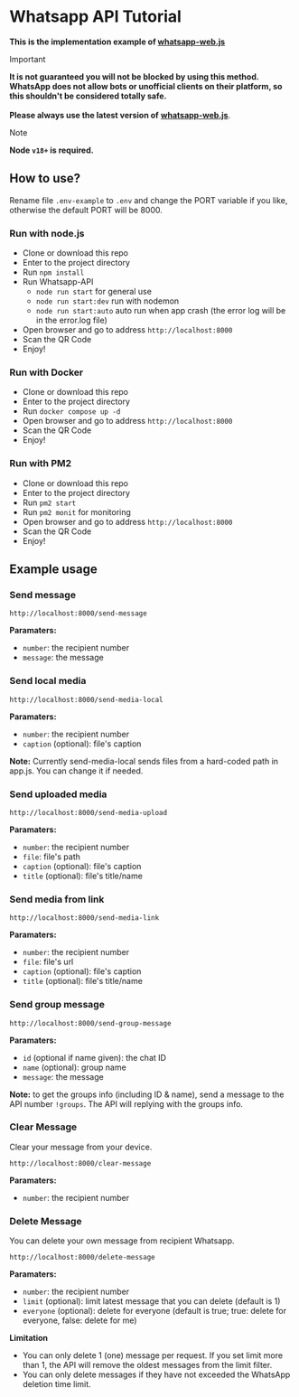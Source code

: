 
# Whatsapp API Tutorial

**This is the implementation example of <a href="https://github.com/pedroslopez/whatsapp-web.js">whatsapp-web.js</a>**

> [!IMPORTANT]
> **It is not guaranteed you will not be blocked by using this method. WhatsApp does not allow bots or unofficial clients on their platform, so this shouldn't be considered totally safe.**
> <br><br>**Please always use the latest version of** <a href="https://github.com/pedroslopez/whatsapp-web.js">**whatsapp-web.js**</a>.

> [!NOTE]
> **Node ``v18+`` is required.**

## How to use?
Rename file `.env-example` to `.env` and change the PORT variable if you like, otherwise the default PORT will be 8000.

### Run with node.js
- Clone or download this repo
- Enter to the project directory
- Run `npm install`
- Run Whatsapp-API
  -  `node run start` for general use
  -  `node run start:dev` run with nodemon
  -  `node run start:auto` auto run when app crash (the error log will be in the error.log file)
- Open browser and go to address `http://localhost:8000`
- Scan the QR Code
- Enjoy!
### Run with Docker
- Clone or download this repo
- Enter to the project directory
- Run `docker compose up -d`
- Open browser and go to address `http://localhost:8000`
- Scan the QR Code
- Enjoy!
### Run with PM2
- Clone or download this repo
- Enter to the project directory
- Run `pm2 start`
- Run `pm2 monit` for monitoring
- Open browser and go to address `http://localhost:8000`
- Scan the QR Code
- Enjoy!

## **Example usage**
### Send message
`http://localhost:8000/send-message`

**Paramaters:**
- `number`: the recipient number
- `message`: the message

### Send local media
`http://localhost:8000/send-media-local`

**Paramaters:**
- `number`: the recipient number
- `caption` (optional): file's caption

**Note:** Currently send-media-local sends files from a hard-coded path in app.js. You can change it if needed.

### Send uploaded media
`http://localhost:8000/send-media-upload`

**Paramaters:**
- `number`: the recipient number
- `file`: file's path
- `caption` (optional): file's caption
- `title` (optional): file's title/name

### Send media from link
`http://localhost:8000/send-media-link`

**Paramaters:**
- `number`: the recipient number
- `file`: file's url
- `caption` (optional): file's caption
- `title` (optional): file's title/name

### Send group message
`http://localhost:8000/send-group-message`

**Paramaters:**
- `id` (optional if name given): the chat ID
- `name` (optional): group name
- `message`: the message

**Note:** to get the groups info (including ID & name), send a message to the API number `!groups`. The API will replying with the groups info.

### Clear Message
Clear your message from your device.

`http://localhost:8000/clear-message`

**Paramaters:**
- `number`: the recipient number

### Delete Message
You can delete your own message from recipient Whatsapp.

`http://localhost:8000/delete-message`

**Paramaters:**
- `number`: the recipient number
- `limit` (optional): limit latest message that you can delete (default is 1)
- `everyone` (optional): delete for everyone (default is true; true: delete for everyone, false: delete for me)

**Limitation**
- You can only delete 1 (one) message per request. If you set limit more than 1, the API will remove the oldest messages from the limit filter.
- You can only delete messages if they have not exceeded the WhatsApp deletion time limit.
